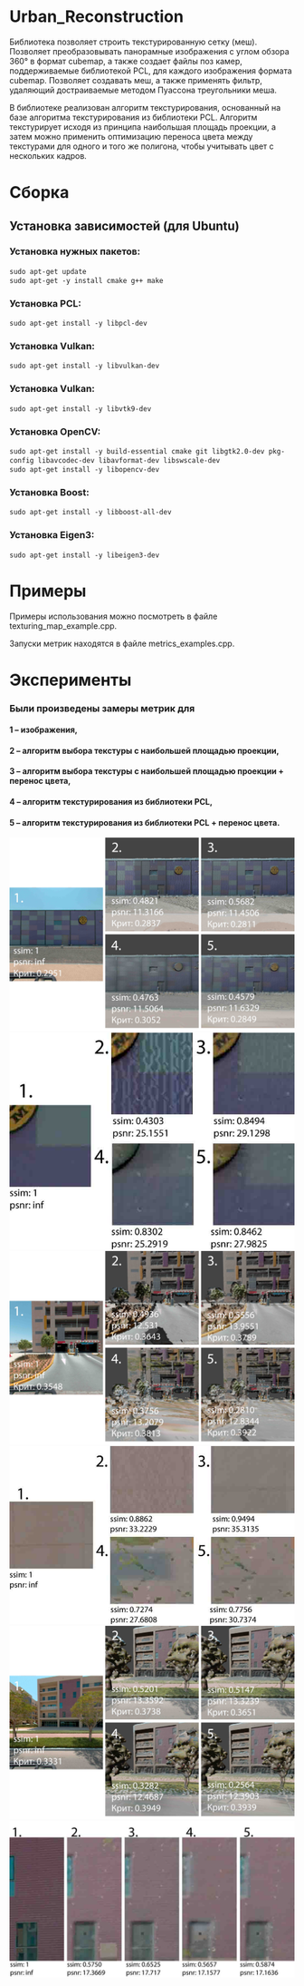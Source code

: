 # Urban_Reconstruction

Библиотека позволяет строить текстурированную сетку (меш).
Позволяет преобразовывать панорамные изображения с углом обзора 360° в формат cubemap,
а также создает файлы поз камер, поддерживаемые библиотекой PCL, для каждого изображения формата cubemap.
Позволяет создавать меш, а также применять фильтр, удаляющий достраиваемые методом Пуассона треугольники меша.

В библиотеке реализован алгоритм текстурирования, основанный на базе алгоритма текстурирования из библиотеки PCL.
Алгоритм текстурирует исходя из принципа наибольшая площадь проекции,
а затем можно применить оптимизацию переноса цвета между текстурами для одного и того же полигона,
чтобы учитывать цвет с нескольких кадров.

# Сборка
## Установка зависимостей (для Ubuntu)

### Установка нужных пакетов:
```
sudo apt-get update
sudo apt-get -y install cmake g++ make
```
### Установка PCL:
```
sudo apt-get install -y libpcl-dev
```
### Установка Vulkan:
```
sudo apt-get install -y libvulkan-dev
```
### Установка Vulkan:
```
sudo apt-get install -y libvtk9-dev
```
### Установка OpenCV:
```
sudo apt-get install -y build-essential cmake git libgtk2.0-dev pkg-config libavcodec-dev libavformat-dev libswscale-dev
sudo apt-get install -y libopencv-dev
```
### Установка Boost:
```
sudo apt-get install -y libboost-all-dev
```
### Установка Eigen3:
```
sudo apt-get install -y libeigen3-dev
```
# Примеры
Примеры использования можно посмотреть в файле texturing_map_example.cpp.

Запуски метрик находятся в файле metrics_examples.cpp.
# Эксперименты

### Были произведены замеры метрик для

#### 1 – изображения,

#### 2 – алгоритм выбора текстуры с наибольшей площадью проекции,

#### 3 – алгоритм выбора текстуры с наибольшей площадью проекции + перенос цвета,

#### 4 – алгоритм текстурирования из библиотеки PCL,

#### 5 – алгоритм текстурирования из библиотеки PCL + перенос цвета.

<img src="img/lidar6_metrics_full_presa.jpg" alt="Сравнение мешей">
<img src="img/lidar6_metrics_presa.jpg" alt="Сравнение мешей">
<img src="img/lidar10_metrics_full_presa.jpg" alt="Сравнение мешей">
<img src="img/lidar10_metrics_presa.jpg" alt="Сравнение мешей">
<img src="img/lidar15_metrics_full_presa.jpg" alt="Сравнение мешей">
<img src="img/lidar15_metrics_presa.jpg" alt="Сравнение мешей">

